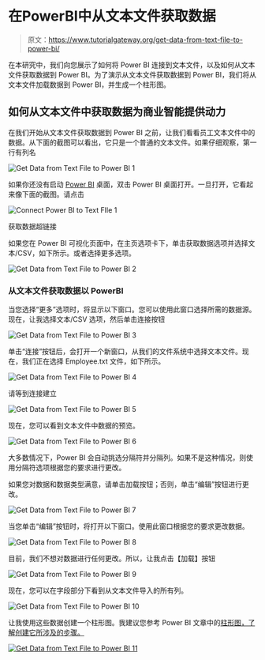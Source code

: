 # 在PowerBI中从文本文件获取数据

> 原文：<https://www.tutorialgateway.org/get-data-from-text-file-to-power-bi/>

在本研究中，我们向您展示了如何将 Power BI 连接到文本文件，以及如何从文本文件获取数据到 Power BI。为了演示从文本文件获取数据到 Power BI，我们将从文本文件加载数据到 Power BI，并生成一个柱形图。

## 如何从文本文件中获取数据为商业智能提供动力

在我们开始从文本文件获取数据到 Power BI 之前，让我们看看员工文本文件中的数据。从下面的截图可以看出，它只是一个普通的文本文件。如果仔细观察，第一行有列名

![Get Data from Text File to Power BI 1](img/8cf5c0d7ef8489ba9b54a2dca1fd7201.png)

如果你还没有启动 [Power BI](https://www.tutorialgateway.org/power-bi-tutorial/) 桌面，双击 Power BI 桌面打开。一旦打开，它看起来像下面的截图。请点击

![Connect Power BI to Text FIle 1](img/a9ec02098fbc41293b77ed35160809f9.png)

获取数据超链接

如果您在 Power BI 可视化页面中，在主页选项卡下，单击获取数据选项并选择文本/CSV，如下所示。或者选择更多选项。

![Get Data from Text File to Power BI 2](img/5033db93177e83029349c88dd0fe2651.png)

### 从文本文件获取数据以 PowerBI

当您选择“更多”选项时，将显示以下窗口。您可以使用此窗口选择所需的数据源。现在，让我选择文本/CSV 选项，然后单击连接按钮

![Get Data from Text File to Power BI 3](img/bcca0de19b1e5ed01b1cea3dfd973403.png)

单击“连接”按钮后，会打开一个新窗口，从我们的文件系统中选择文本文件。现在，我们正在选择 Employee.txt 文件，如下所示。

![Get Data from Text File to Power BI 4](img/19bed1b1f80946b3407f7c5cd841362f.png)

请等到连接建立

![Get Data from Text File to Power BI 5](img/032a95d9d8331e0693e6ba29c28015b1.png)

现在，您可以看到文本文件中数据的预览。

![Get Data from Text File to Power BI 6](img/32b37ca9ad644c49be4471054cc21dea.png)

大多数情况下，Power BI 会自动挑选分隔符并分隔列。如果不是这种情况，则使用分隔符选项根据您的要求进行更改。

如果您对数据和数据类型满意，请单击加载按钮；否则，单击“编辑”按钮进行更改。

![Get Data from Text File to Power BI 7](img/d331c18adb01a0ed45fab2161209052a.png)

当您单击“编辑”按钮时，将打开以下窗口。使用此窗口根据您的要求更改数据。

![Get Data from Text File to Power BI 8](img/0029a95007c8eb1cdfe4ba1febeaeca8.png)

目前，我们不想对数据进行任何更改。所以，让我点击【加载】按钮

![Get Data from Text File to Power BI 9](img/34f82206bd842b11e5a3ba3259b43fef.png)

现在，您可以在字段部分下看到从文本文件导入的所有列。

![Get Data from Text File to Power BI 10](img/473f1509283cdb2e71b4a23977d0750d.png)

让我使用这些数据创建一个柱形图。我建议您参考 Power BI 文章中的[柱形图，了解创建它所涉及的步骤。](https://www.tutorialgateway.org/column-chart-in-power-bi/)

[![Get Data from Text File to Power BI 11](img/ffe2ecc4ed698a8ce9572a3368e32d15.png)](https://www.tutorialgateway.org/column-chart-in-power-bi/)